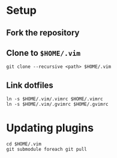 # Setup

## Fork the repository

## Clone to `$HOME/.vim`
    git clone --recursive <path> $HOME/.vim

## Link dotfiles
    ln -s $HOME/.vim/.vimrc $HOME/.vimrc
    ln -s $HOME/.vim/.gvimrc $HOME/.gvimrc

# Updating plugins
    cd $HOME/.vim
    git submodule foreach git pull

